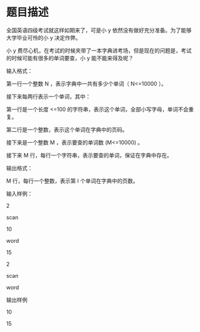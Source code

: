 # 题目描述


<p>全国英语四级考试就这样如期来了，可是小 y 依然没有做好充分准备。为了能够大学毕业可怜的小 y 决定作弊。</p>
<p>小 y 费尽心机，在考试的时候夹带了一本字典进考场，但是现在的问题是，考试的时候可能有很多的单词要查，小 y 能不能来得及呢？</p>
<p>输入格式：</p>
<p>第一行一个整数 N ，表示字典中一共有多少个单词（ N&lt;=10000 ）。</p>
<p>接下来每两行表示一个单词，其中：</p>
<p>第一行是一个长度 &lt;=100 的字符串，表示这个单词，全部小写字母，单词不会重复。</p>
<p>第二行是一个整数，表示这个单词在字典中的页码。</p>
<p>接下来是一个整数 M ，表示要查的单词数 (M&lt;=10000) 。</p>
<p>接下来 M 行，每行一个字符串，表示要查的单词，保证在字典中存在。</p>
<p>输出格式：</p>
<p>M 行，每行一个整数，表示第 I 个单词在字典中的页数。</p>
<p>输入样例：</p>
<p>2</p>
<p>scan</p>
<p>10</p>
<p>word</p>
<p>15</p>
<p>2</p>
<p>scan</p>
<p>word</p>
<p>输出样例</p>
<p>10</p>
<p>15</p>
